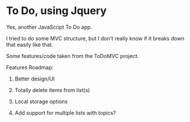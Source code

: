 <h1>To Do, using Jquery</h1>

Yes, another JavaScript To Do app.

I tried to do some MVC structure, but I don't really know if it breaks down that easily like that.

Some features/code taken from the ToDoMVC project.

Features Roadmap:
1. Better design/UI

2. Totally delete items from list(s)

3. Local storage options

4. Add support for multiple lists with topics?